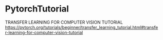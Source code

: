 # PytorchTutorial

TRANSFER LEARNING FOR COMPUTER VISION TUTORIAL
https://pytorch.org/tutorials/beginner/transfer_learning_tutorial.html#transfer-learning-for-computer-vision-tutorial
